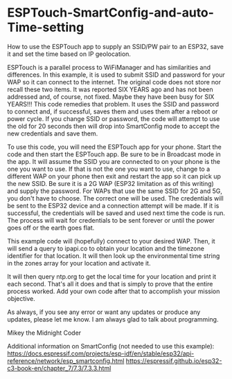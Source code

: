 # ESPTouch-SmartConfig-and-auto-Time-setting
How to use the ESPTouch app to supply an SSID/PW pair to an ESP32, save it and set the time based on IP geolocation.

ESPTouch is a parallel process to WiFiManager and has similarities and differences.  In this example, it is used to submit SSID and password for your WAP so it can connect to the internet.  The original code does not store nor recall these two items.  It was reported SIX YEARS ago and has not been addressed and, of course, not fixed.  Maybe they have been busy for SIX YEARS!!!  This code remedies that problem.  It uses the SSID and password to connect and, if successful, saves them and uses them after a reboot or power cycle.  If you change SSID or password, the code will attempt to use the old for 20 seconds then will drop into SmartConfig mode to accept the new credentials and save them.

To use this code, you will need the ESPTouch app for your phone.  Start the code and then start the ESPTouch app.  Be sure to be in Broadcast mode in the app.  It will assume the SSID you are connected to on your phone is the one you want to use.  If that is not the one you want to use, change to a different WAP on your phone then exit and restart the app so it can pick up the new SSID.  Be sure it is a 2G WAP (ESP32 limitation as of this writing) and supply the password.  For WAPs that use the same SSID for 2G and 5G, you don't have to choose.  The correct one will be used.  The credentials will be sent to the ESP32 device and a connection attempt will be made.  If it is successful, the credentials will be saved and used next time the code is run.  The process will wait for credentials to be sent forever or until the power goes off or the earth goes flat.

This example code will (hopefully) connect to your desired WAP.  Then, it will send a query to ipapi.co to obtain your location and the timezone identifier for that location.  It will then look up the environmental time string in the zones array for your location and activate it.

It will then query ntp.org to get the local time for your location and print it each second.  That's all it does and that is simply to prove that the entire process worked.  Add your own code after that to accomplish your mission objective.

As always, if you see any error or want any updates or produce any updates, please let me know.  I am always glad to talk about programming.

Mikey the Midnight Coder

Additional information on SmartConfig (not needed to use this example):
https://docs.espressif.com/projects/esp-idf/en/stable/esp32/api-reference/network/esp_smartconfig.html
https://espressif.github.io/esp32-c3-book-en/chapter_7/7.3/7.3.3.html
